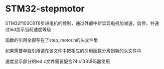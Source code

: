 # STM32-stepmotor
STM32f103C8T6步进电机的控制，通过外部中断实现电机加减速，启停，并通过led显示当前速度等级

函数的引用全部写在了step_motor.h的头文件里

如果需要单独引用请在该文件中把相应的引用函数分离到新的头文件中

速度显示部分的led.c文件需要配合74ls138译码器使用
